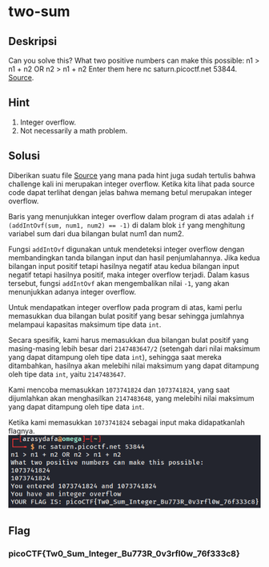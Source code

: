 # two-sum

## Deskripsi
Can you solve this?
What two positive numbers can make this possible: n1 > n1 + n2 OR n2 > n1 + n2
Enter them here nc saturn.picoctf.net 53844. [Source](https://artifacts.picoctf.net/c/450/flag.c).

## Hint
1. Integer overflow.
2. Not necessarily a math problem.

## Solusi
Diberikan suatu file [Source](Challenge/flag.c) yang mana pada hint juga sudah tertulis bahwa challenge kali ini merupakan integer overflow. Ketika kita lihat pada source code dapat terlihat dengan jelas bahwa memang betul merupakan integer overflow. 

Baris yang menunjukkan integer overflow dalam program di atas adalah `if (addIntOvf(sum, num1, num2) == -1)` di dalam blok `if` yang menghitung variabel sum dari dua bilangan bulat num1 dan num2.

Fungsi `addIntOvf` digunakan untuk mendeteksi integer overflow dengan membandingkan tanda bilangan input dan hasil penjumlahannya. Jika kedua bilangan input positif tetapi hasilnya negatif atau kedua bilangan input negatif tetapi hasilnya positif, maka integer overflow terjadi. Dalam kasus tersebut, fungsi `addIntOvf` akan mengembalikan nilai `-1`, yang akan menunjukkan adanya integer overflow. 

Untuk mendapatkan integer overflow pada program di atas, kami perlu memasukkan dua bilangan bulat positif yang besar sehingga jumlahnya melampaui kapasitas maksimum tipe data `int`.

Secara spesifik, kami harus memasukkan dua bilangan bulat positif yang masing-masing lebih besar dari `2147483647/2` (setengah dari nilai maksimum yang dapat ditampung oleh tipe data `int`), sehingga saat mereka ditambahkan, hasilnya akan melebihi nilai maksimum yang dapat ditampung oleh tipe data `int`, yaitu `2147483647`.

Kami mencoba memasukkan `1073741824` dan `1073741824`, yang saat dijumlahkan akan menghasilkan `2147483648`, yang melebihi nilai maksimum yang dapat ditampung oleh tipe data `int`.

Ketika kami memasukkan `1073741824` sebagai input maka didapatkanlah flagnya.
![Result](result.png)

## Flag
### picoCTF{Tw0_Sum_Integer_Bu773R_0v3rfl0w_76f333c8}
